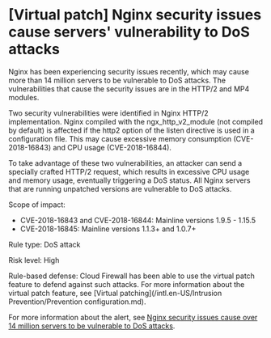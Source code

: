 # \[Virtual patch\] Nginx security issues cause servers' vulnerability to DoS attacks

Nginx has been experiencing security issues recently, which may cause more than 14 million servers to be vulnerable to DoS attacks. The vulnerabilities that cause the security issues are in the HTTP/2 and MP4 modules.

Two security vulnerabilities were identified in Nginx HTTP/2 implementation. Nginx compiled with the ngx\_http\_v2\_module \(not compiled by default\) is affected if the http2 option of the listen directive is used in a configuration file. This may cause excessive memory consumption \(CVE-2018-16843\) and CPU usage \(CVE-2018-16844\).

To take advantage of these two vulnerabilities, an attacker can send a specially crafted HTTP/2 request, which results in excessive CPU usage and memory usage, eventually triggering a DoS status. All Nginx servers that are running unpatched versions are vulnerable to DoS attacks.

Scope of impact:

-   CVE-2018-16843 and CVE-2018-16844: Mainline versions 1.9.5 - 1.15.5
-   CVE-2018-16845: Mainline versions 1.1.3+ and 1.0.7+

Rule type: DoS attack

Risk level: High

Rule-based defense: Cloud Firewall has been able to use the virtual patch feature to defend against such attacks. For more information about the virtual patch feature, see [Virtual patching](/intl.en-US/Intrusion Prevention/Prevention configuration.md).

For more information about the alert, see [Nginx security issues cause over 14 million servers to be vulnerable to DoS attacks](https://yq.aliyun.com/articles/666605).

